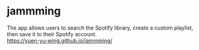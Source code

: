 # jammming
The app allows users to search the Spotify library, create a custom playlist, then save it to their Spotify account.<br />
https://yuen-yu-wing.github.io/jammming/
